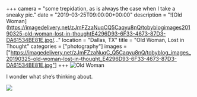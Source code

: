 +++
camera = "some trepidation, as is always the case when I take a sneaky pic."
date = "2019-03-25T09:00:00+00:00"
description = "![Old Woman](https://imagedelivery.net/zJmFZzaNuqCQ5Caqyu8nQ/tobyblogimages20190325-old-woman-lost-in-thoughtE4296D93-6F33-4673-87D3-DA61534BE81E.jpg/..."
location = "Dallas, TX"
title = "Old Woman, Lost in Thought"
categories = ["photography"]
images = ["https://imagedelivery.net/zJmFZzaNuqC_Q5Caqyu8nQ/tobyblog_images_20190325-old-woman-lost-in-thought_E4296D93-6F33-4673-87D3-DA61534BE81E.jpg"]
+++
![Old Woman](https://imagedelivery.net/zJmFZzaNuqC_Q5Caqyu8nQ/tobyblog_images_20190325-old-woman-lost-in-thought_E4296D93-6F33-4673-87D3-DA61534BE81E.jpg/fit=scale-down,w=780,sharpen=1,f=auto,q=0.9,slow-connection-quality=0.3)
<!--more-->
I wonder what she’s thinking about.

![](https://imagedelivery.net/zJmFZzaNuqC_Q5Caqyu8nQ/tobyblog_images_remote_cloudinary_41fd038d_0EAD8F61-C706-4A33-8CB0-105D924F1F40.jpg/fit=scale-down,w=780,sharpen=1,f=auto,q=0.9,slow-connection-quality=0.3)
